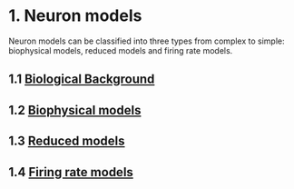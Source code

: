 # 1. Neuron models

Neuron models can be classified into three types from complex to simple: biophysical models, reduced models and firing rate models.

## 1.1 [Biological Background](neurons/biological_background.md)

## 1.2 [Biophysical models](neurons/biophysical_models.md)

## 1.3 [Reduced models](neurons/reduced_models.md)

## 1.4 [Firing rate models](neurons/firing_rate_models/)

